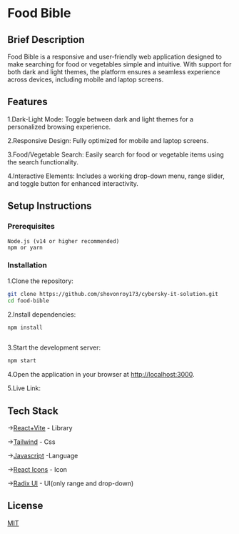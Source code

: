 # Food Bible
## Brief Description
Food Bible is a responsive and user-friendly web application designed to make searching for food or vegetables simple and intuitive. With support for both dark and light themes, the platform ensures a seamless experience across devices, including mobile and laptop screens.

## Features

   1.Dark-Light Mode: Toggle between dark and light themes for a personalized browsing experience.

  2.Responsive Design: Fully optimized for mobile and laptop screens.

   3.Food/Vegetable Search: Easily search for food or vegetable items using the search functionality.

   4.Interactive Elements: Includes a working drop-down menu, range slider, and toggle button for enhanced interactivity.

## Setup Instructions
### Prerequisites

    Node.js (v14 or higher recommended)
    npm or yarn

### Installation

   1.Clone the repository:

```bash
git clone https://github.com/shovonroy173/cybersky-it-solution.git  
cd food-bible  
```
 2.Install dependencies:

```bash
npm install  
 
```
 3.Start the development server:

```bash
npm start 
```
 4.Open the application in your browser at [http://localhost:3000](http://localhost:3000).

5.Live Link:

## Tech Stack
->[React+Vite](https://vite.dev/) - Library 

->[Tailwind](https://tailwindcss.com/docs/installation) - Css


->[Javascript](https://www.javascript.com/) -Language


->[React Icons](https://react-icons.github.io/react-icons/) - Icon


->[Radix UI](https://www.radix-ui.com/) - UI(only range and drop-down)






## License

[MIT](https://choosealicense.com/licenses/mit/)
